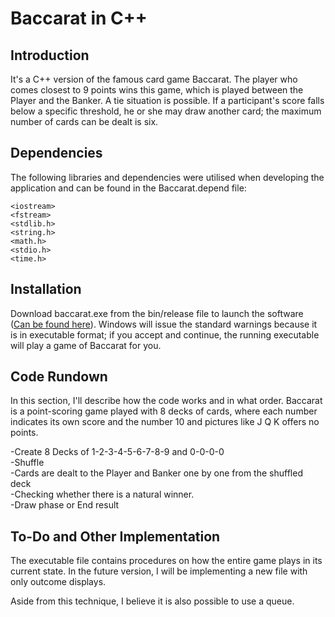 # Baccarat in C++

## Introduction

It's a C++ version of the famous card game Baccarat. The player who comes closest to 9 points wins this game, which is played between the Player and the Banker. A tie situation is possible. If a participant's score falls below a specific threshold, he or she may draw another card; the maximum number of cards can be dealt is six.

## Dependencies

The following libraries and dependencies were utilised when developing the application and can be found in the Baccarat.depend file:

```
<iostream>
<fstream>
<stdlib.h>
<string.h>
<math.h>
<stdio.h>
<time.h>
```

## Installation

Download baccarat.exe from the bin/release file to launch the software ([Can be found here](https://github.com/UmutMD/baccaratcpp/tree/master/bin/Release)). Windows will issue the standard warnings because it is in executable format; if you accept and continue, the running executable will play a game of Baccarat for you.

## Code Rundown

In this section, I'll describe how the code works and in what order.
Baccarat is a point-scoring game played with 8 decks of cards, where each number indicates its own score and the number 10 and pictures like J Q K offers no points.

-Create 8 Decks of 1-2-3-4-5-6-7-8-9 and 0-0-0-0 \
-Shuffle\
-Cards are dealt to the Player and Banker one by one from the shuffled deck\
-Checking whether there is a natural winner.\
-Draw phase or End result

## To-Do and Other Implementation
The executable file contains procedures on how the entire game plays in its current state. In the future version, I will be implementing a new file with only outcome displays.

Aside from this technique, I believe it is also possible to use a queue.
